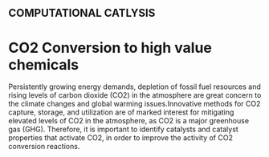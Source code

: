 
## COMPUTATIONAL CATLYSIS
# CO2 Conversion to high value chemicals
Persistently growing energy demands, depletion of fossil fuel resources and rising levels of carbon dioxide (CO2) in the atmosphere 
are great concern to the climate changes and global warming issues.Innovative methods for CO2 capture, storage, and utilization 
are of marked interest for mitigating elevated levels of CO2 in the atmosphere, as CO2 is a major greenhouse gas (GHG). Therefore, 
it is important to identify catalysts and catalyst properties that activate CO2, in order to improve the activity of CO2 conversion reactions. 
